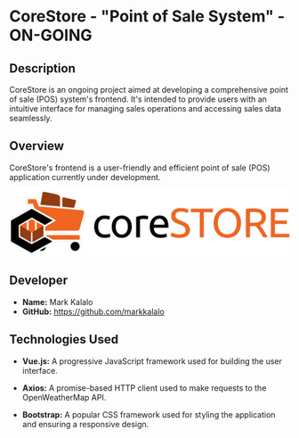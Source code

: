 # CoreStore - "Point of Sale System" - ON-GOING

## Description

CoreStore is an ongoing project aimed at developing a comprehensive point of sale (POS) system's frontend. It's intended to provide users with an intuitive interface for managing sales operations and accessing sales data seamlessly.

## Overview

CoreStore's frontend is a user-friendly and efficient point of sale (POS) application currently under development.

![CoreStore](./coreSTORE.jpeg)

## Developer

- **Name:** Mark Kalalo
- **GitHub:** https://github.com/markkalalo

## Technologies Used

- **Vue.js:** A progressive JavaScript framework used for building the user interface.
  
- **Axios:** A promise-based HTTP client used to make requests to the OpenWeatherMap API.

- **Bootstrap:** A popular CSS framework used for styling the application and ensuring a responsive design.